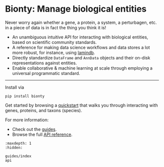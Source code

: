 # Bionty: Manage biological entities

Never worry again whether a gene, a protein, a system, a perturbagen, etc. in a piece of data is in fact the thing you think it is!

- An unambiguous intuitive API for interacting with biological entities, based on scientific community standards.
- A reference for making data science workflows and data stores a lot more robust, for instance, using [lamindb](https://lamin.ai/lamindb).
- Directly standardize `DataFrame` and `AnnData` objects and their on-disk representations against entities.
- Enable collaborative & machine learning at scale through employing a universal programmatic standard.

---

Install via

```
pip install bionty
```

Get started by browsing a [quickstart](guides/quickstart) that walks you through interacting with genes, proteins, and taxons (species).

For more information:

- Check out the [guides](guides).
- Browse the full [API reference](api).

```{toctree}
:maxdepth: 1
:hidden:

guides/index
api
```
